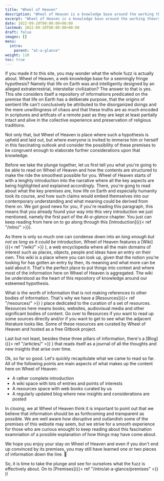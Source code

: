 ```yaml
---
title: "Wheel of Heaven"
description: "Wheel of Heaven is a knowledge base around the working theory that life on Earth was intelligently designed by an extraterrestrial civilization, the so-called Elohim."
excerpt: "Wheel of Heaven is a knowledge base around the working theory that life on Earth was intelligently designed by an extraterrestrial civilization, the so-called Elohim."
date: 2022-09-20T00:00:00+00:00
lastmod: 2022-09-20T00:00:00+00:00
draft: false
images: []
menu:
  intro:
    parent: "at-a-glance"
weight: 110
toc: true
---
```


If you made it to this site, you may wonder what the whole fuzz is actually about. Wheel of Heaven, a web knowledge base for a seemingly fringe hypothesis? Namely that life on Earth was and intelligently designed by an alleged extraterrestrial, interstellar civilization? The answer to that is yes. This site considers itself a repository of informations predicated on the premise that life on Earth has a deliberate purpose, that the origins of sentient life can't conclusively be attributed to the disorganized doings and the mere unwillingness of chaos and that these truths are as much encoded in scriptures and artifcats of a remote past as they are kept at least partially intact and alive in the collective experience and preservation of religious traditions.

Not only that, but Wheel of Heaven is place where such a hypothesis is upheld and laid out, but where everyone is invited to immerse him or herself in this fascinating outlook and consider the possibility of these premises to be congruent enough to elaborate further considerations upon that knowledge.

Before we take the plunge together, let us first tell you what you're going to be able to read on Wheel of Heaven and how the contents are structured to make the ride the smoothest possible for you. Wheel of Heaven starts of with a lenghty introduction into the narrative where all the key aspects are being highlighted and explained accordingly. There, you're gong to read about what the key premises are, how life on Earth and especially humanity took its course, and how such claims would embed themselves into our contemporary understanding and what meaning could be derived from there on. We got good news for you, if you're reading this paragraph, this means that you already found your way into this very introduction we just mentioned, namely the first part of the _At-a-glance_ chapter. You just can keep reading from here on to go along through this [Introduction]({{< ref "/intro/" >}}).

As there is only so much one can condense down into an _long enough but not as long as it could be_ introduction, Wheel of Heaven features a [Wiki]({{< ref "/wiki/" >}} ), a web encyclopedia where all the main domains of interest such as places, objects, people and ideas have an entry on their own. This wiki is a place where you can look up, given that the notion you're looking for has gotten an entry by then, its meaning and what more can be said about it. That's the perfect place to put things into context and where most of the information here on Wheel of Heaven is aggregated. The wiki be understood as the heart of this repository of knowledge around our esteemed hypothesis.

What is the worth of information that is not making references to other bodies of information. That's why we have a [Resources]({{< ref "/resources/" >}} ) place dedicated to the curation of a set of resources. Resources here means books, websites, audiovisual media and other significant bodies of content. Go over to Resources if you want to read up some sources directly and/or if you want to get to see what the adjacent literature looks like. Some of these resources are curated by Wheel of Heaven and hosted as a free Gitbook project.

Last but not least, besides these three pillars of information, there's a [Blog]({{< ref "/articles/" >}} ) that reads itself as a journal of all the thoughts and new insights that arise over time.

Ok, so far so good. Let's quickly recapitulate what we came to read so far. All of the following points are main aspects of what makes up the content here on Wheel of Heaven:

- A rather complete introduction
- A wiki space with lots of entries and points of interests
- A resources space with web books curated by us
- A regularly updated blog where new insights and considerations are posted

In closing, we at Wheel of Heaven think it is important to point out that we believe that information should be as forthcoming and transparent as possible. We are well aware how disruptive and outlandish some of the premises of this website may seem, but we strive for a smooth experience for those who are curious enought to keep reading about this fascination examniation of a possible explanation of how things may have come about.

We hope you enjoy your stay on Wheel of Heaven and even if you don't end up convinced by its premises, you may still have learned one or two pieces of information down the line. 🙏

So, it is time to take the plunge and see for ourselves what the fuzz is effectively about. On to [Premises]({{< ref "/intro/at-a-glance/premises" >}} )!
